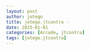 ```yaml
---
layout: post
author: jotego
title: jotego.jtcontra - 
date: 2025-01-01
categories: [Arcade, jtcontra]
tags: [jotego.jtcontra]
---
```


